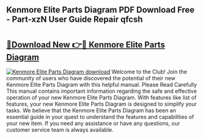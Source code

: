 ## Kenmore Elite Parts Diagram PDF Download Free - Part-xzN User Guide Repair qfcsh

# <h2><a href="http://dfmall.blite.top/?on=Kenmore+Elite+Parts+Diagram">🔗Download New 👉🔴 Kenmore Elite Parts Diagram</a></h2>

[![Kenmore Elite Parts Diagram download](https://i.imgur.com/lujVjoI.png)](http://dfmall.blite.top/?on=Kenmore+Elite+Parts+Diagram)
Welcome to the Club! Join the community of users who have discovered the potential of their new Kenmore Elite Parts Diagram with this helpful manual. Please Read Carefully This manual contains important information regarding the safe and effective operation of your new Kenmore Elite Parts Diagram. With features like list of features, your new Kenmore Elite Parts Diagram is designed to simplify your tasks. We believe that the Kenmore Elite Parts Diagram has been an essential guide in your quest to understand the features and capabilities of your new item. If you need any assistance or have any questions, our customer service team is always available.

